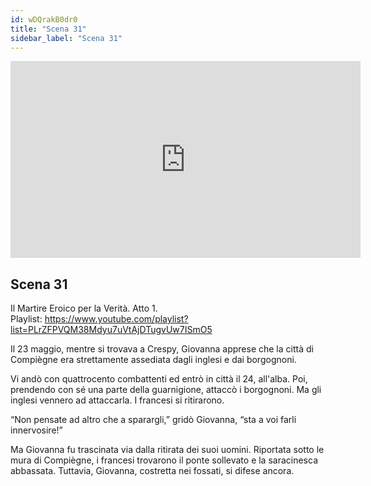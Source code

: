 ```yaml
---
id: wDQrakB0dr0
title: "Scena 31"
sidebar_label: "Scena 31"
---
```


<div class="video-float-container">
  <iframe
    width="560"
    height="315"
    src="https://www.youtube.com/embed/wDQrakB0dr0"
    title="YouTube video player"
    frameborder="0"
    allow="accelerometer; autoplay; clipboard-write; encrypted-media; gyroscope; picture-in-picture; web-share"
    referrerpolicy="strict-origin-when-cross-origin"
    allowfullscreen
  ></iframe>
</div>

## Scena 31

Il Martire Eroico per la Verità. Atto 1.   
Playlist: https://www.youtube.com/playlist?list=PLrZFPVQM38Mdyu7uVtAjDTugvUw7ISmO5 

Il 23 maggio, mentre si trovava a Crespy, Giovanna apprese che la città di Compiègne era strettamente assediata dagli inglesi e dai borgognoni.

Vi andò con quattrocento combattenti ed entrò in città il 24, all'alba. Poi, prendendo con sé una parte della guarnigione, attaccò i borgognoni. Ma gli inglesi vennero ad attaccarla. I francesi si ritirarono.

“Non pensate ad altro che a sparargli,” gridò Giovanna, “sta a voi farli innervosire!”

Ma Giovanna fu trascinata via dalla ritirata dei suoi uomini. Riportata sotto le mura di Compiègne, i francesi trovarono il ponte sollevato e la saracinesca abbassata. Tuttavia, Giovanna, costretta nei fossati, si difese ancora.
